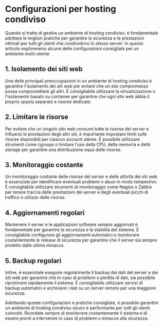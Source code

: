 # Configurazioni per hosting condiviso

Quando si tratta di gestire un ambiente di hosting condiviso, è fondamentale adottare le migliori pratiche per garantire la sicurezza e le prestazioni ottimali per tutti gli utenti che condividono lo stesso server. In questo articolo esploreremo alcune delle configurazioni consigliate per un ambiente multi-utente.

## 1. Isolamento dei siti web

Una delle principali preoccupazioni in un ambiente di hosting condiviso è garantire l'isolamento dei siti web per evitare che un sito compromesso possa compromettere gli altri. È consigliabile utilizzare la virtualizzazione o l'isolamento basato su container per garantire che ogni sito web abbia il proprio spazio separato e risorse dedicate.

## 2. Limitare le risorse

Per evitare che un singolo sito web consumi tutte le risorse del server e influenzi le prestazioni degli altri siti, è importante impostare limiti sulle risorse disponibili per ciascun account utente. È possibile utilizzare strumenti come cgroups o limitare l'uso della CPU, della memoria e dello storage per garantire una distribuzione equa delle risorse.

## 3. Monitoraggio costante

Un monitoraggio costante delle risorse del server e delle attività dei siti web è essenziale per identificare eventuali problemi o abusi in modo tempestivo. È consigliabile utilizzare strumenti di monitoraggio come Nagios o Zabbix per tenere traccia delle prestazioni del server e degli eventuali picchi di traffico o utilizzo delle risorse.

## 4. Aggiornamenti regolari

Mantenere il server e le applicazioni software sempre aggiornati è fondamentale per garantire la sicurezza e la stabilità del sistema. È consigliabile configurare gli aggiornamenti automatici e monitorare costantemente le release di sicurezza per garantire che il server sia sempre protetto dalle ultime minacce.

## 5. Backup regolari

Infine, è essenziale eseguire regolarmente il backup dei dati del server e dei siti web per garantire che in caso di problemi o perdita di dati, sia possibile ripristinare rapidamente il sistema. È consigliabile utilizzare servizi di backup automatici e archiviare i dati su un server remoto per una maggiore sicurezza.

Adottando queste configurazioni e pratiche consigliate, è possibile garantire un ambiente di hosting condiviso sicuro e performante per tutti gli utenti coinvolti. Ricordate sempre di monitorare costantemente il sistema e di essere pronti a intervenire in caso di problemi o minacce alla sicurezza.